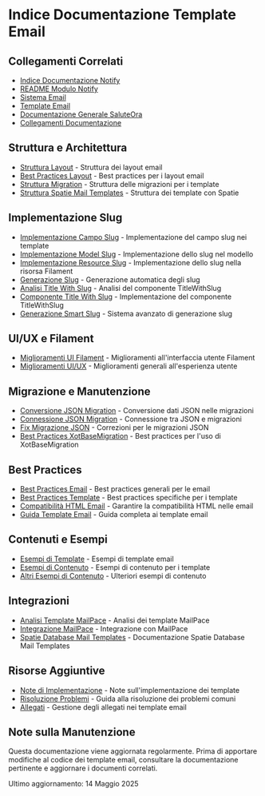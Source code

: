 # Indice Documentazione Template Email

## Collegamenti Correlati
- [Indice Documentazione Notify](../INDEX.md)
- [README Modulo Notify](../README.md)
- [Sistema Email](../database-mail-system.md)
- [Template Email](../EMAIL_TEMPLATES.md)
- [Documentazione Generale SaluteOra](../../../../../docs/README.md)
- [Collegamenti Documentazione](../../../../../docs/collegamenti-documentazione.md)

## Struttura e Architettura
- [Struttura Layout](./LAYOUT_STRUCTURE.md) - Struttura dei layout email
- [Best Practices Layout](./EMAIL_LAYOUTS_BEST_PRACTICES.md) - Best practices per i layout email
- [Struttura Migration](./MIGRATION_STRUCTURE.md) - Struttura delle migrazioni per i template
- [Struttura Spatie Mail Templates](./SPATIE_MAIL_TEMPLATES_STRUCTURE.md) - Struttura dei template con Spatie

## Implementazione Slug
- [Implementazione Campo Slug](./SLUG_FIELD_IMPLEMENTATION.md) - Implementazione del campo slug nei template
- [Implementazione Model Slug](./MODEL_SLUG_IMPLEMENTATION.md) - Implementazione dello slug nel modello
- [Implementazione Resource Slug](./RESOURCE_SLUG_IMPLEMENTATION.md) - Implementazione dello slug nella risorsa Filament
- [Generazione Slug](./FILAMENT_SLUG_GENERATION.md) - Generazione automatica degli slug
- [Analisi Title With Slug](./TITLE_WITH_SLUG_ANALYSIS.md) - Analisi del componente TitleWithSlug
- [Componente Title With Slug](./TITLE_WITH_SLUG_COMPONENT.md) - Implementazione del componente TitleWithSlug
- [Generazione Smart Slug](./SMART_SLUG_GENERATION.md) - Sistema avanzato di generazione slug

## UI/UX e Filament
- [Miglioramenti UI Filament](./FILAMENT_UI_ENHANCEMENTS.md) - Miglioramenti all'interfaccia utente Filament
- [Miglioramenti UI/UX](./UI_UX_ENHANCEMENTS.md) - Miglioramenti generali all'esperienza utente

## Migrazione e Manutenzione
- [Conversione JSON Migration](./MIGRATION_JSON_CONVERSION.md) - Conversione dati JSON nelle migrazioni
- [Connessione JSON Migration](./JSON_MIGRATION_CONNECTION.md) - Connessione tra JSON e migrazioni
- [Fix Migrazione JSON](./JSON_MIGRATION_FIXES.md) - Correzioni per le migrazioni JSON
- [Best Practices XotBaseMigration](./XOTBASEMIGRATION_BEST_PRACTICES.md) - Best practices per l'uso di XotBaseMigration

## Best Practices
- [Best Practices Email](./EMAIL_BEST_PRACTICES.md) - Best practices generali per le email
- [Best Practices Template](./EMAIL_TEMPLATES_BEST_PRACTICES.md) - Best practices specifiche per i template
- [Compatibilità HTML Email](./HTML_EMAIL_COMPATIBILITY.md) - Garantire la compatibilità HTML nelle email
- [Guida Template Email](./EMAIL_TEMPLATES_GUIDE.md) - Guida completa ai template email

## Contenuti e Esempi
- [Esempi di Template](./TEMPLATE_EXAMPLES.md) - Esempi di template email
- [Esempi di Contenuto](./TEMPLATE_CONTENT_EXAMPLES.md) - Esempi di contenuto per i template
- [Altri Esempi di Contenuto](./TEMPLATE_CONTENT_MORE_EXAMPLES.md) - Ulteriori esempi di contenuto

## Integrazioni
- [Analisi Template MailPace](./MAILPACE_TEMPLATES_ANALYSIS.md) - Analisi dei template MailPace
- [Integrazione MailPace](./MAILPACE_TEMPLATES_INTEGRATION.md) - Integrazione con MailPace
- [Spatie Database Mail Templates](./spatie-database-mail-templates.md) - Documentazione Spatie Database Mail Templates

## Risorse Aggiuntive
- [Note di Implementazione](./IMPLEMENTATION_NOTES.md) - Note sull'implementazione dei template
- [Risoluzione Problemi](./TROUBLESHOOTING.md) - Guida alla risoluzione dei problemi comuni
- [Allegati](./ATTACHMENTS.md) - Gestione degli allegati nei template email

## Note sulla Manutenzione
Questa documentazione viene aggiornata regolarmente. Prima di apportare modifiche al codice dei template email, consultare la documentazione pertinente e aggiornare i documenti correlati.

Ultimo aggiornamento: 14 Maggio 2025
